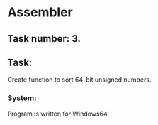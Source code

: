 # Assembler

## Task number: 3.

## Task:
Create function to sort 64-bit unsigned numbers.

### System:
Program is written for Windows64.
